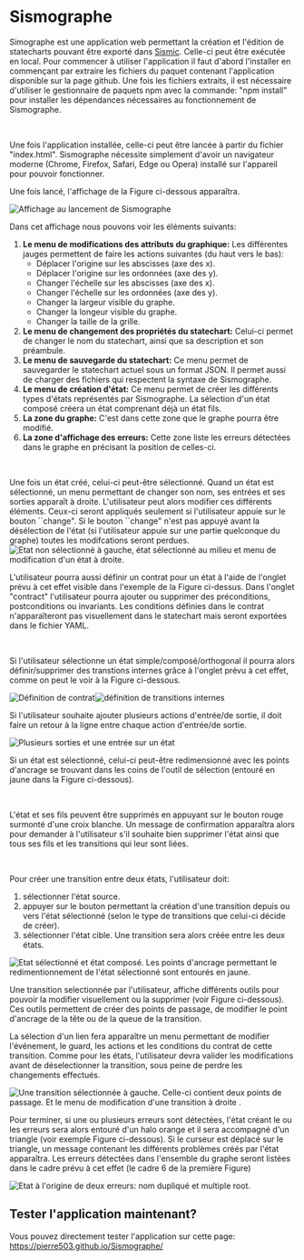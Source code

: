 # Sismographe

Simographe est une application web permettant la création et l'édition de statecharts pouvant être exporté dans [Sismic](https://github.com/AlexandreDecan/sismic).
Celle-ci peut être exécutée en local. 
Pour commencer à utiliser l'application il faut d'abord l'installer en commençant par extraire les fichiers du paquet contenant l'application disponible sur la page github.
Une fois les fichiers extraits, il est nécessaire d'utiliser le gestionnaire de paquets npm avec la commande: "npm install" pour installer les dépendances nécessaires au fonctionnement de Sismographe.

<p>&nbsp;</p>
Une fois l'application installée, celle-ci peut être lancée à partir du fichier "index.html". 
Sismographe nécessite simplement d'avoir un navigateur moderne (Chrome, Firefox, Safari, Edge ou Opera) installé sur l'appareil pour pouvoir fonctionner.

Une fois lancé, l'affichage de la Figure ci-dessous apparaîtra.

<img src="Image/imp.png" alt="Affichage au lancement de Sismographe" />


Dans cet affichage nous pouvons voir les éléments suivants:
1. **Le menu de modifications des attributs du graphique:**
Les différentes jauges permettent de faire les actions suivantes (du haut vers le bas):
	* Déplacer l'origine sur les abscisses (axe des x).
	* Déplacer l'origine sur les ordonnées (axe des y).
	* Changer l'échelle sur les abscisses (axe des x).
	* Changer l'échelle sur les ordonnées (axe des y).
	* Changer la largeur visible du graphe.
	* Changer la longeur visible du graphe.
	* Changer la taille de la grille.
2. **Le menu de changement des propriétés du statechart:**
Celui-ci permet de changer le nom du statechart, ainsi que sa description et son préambule.
3. **Le menu de sauvegarde du statechart:**
Ce menu permet de sauvegarder le statechart actuel sous un format JSON.
Il permet aussi de charger des fichiers qui respectent la syntaxe de Sismographe.
4. **Le menu de création d'état:** Ce menu permet de créer les différents types d'états représentés par Sismographe.
La sélection d'un état composé créera un état comprenant déjà un état fils.
5. **La zone du graphe:** C'est dans cette zone que le graphe pourra être modifié. 
6. **La zone d'affichage des erreurs:** Cette zone liste les erreurs détectées dans le graphe en précisant la position de celles-ci.

<p>&nbsp;</p>
Une fois un état créé, celui-ci peut-être sélectionné. 
Quand un état est sélectionné, un menu permettant de changer son nom, ses entrées et ses sorties apparaît à droite.
L'utilisateur peut alors modifier ces différents éléments. 
Ceux-ci seront appliqués seulement si l'utilisateur appuie sur le bouton ``change".
Si le bouton ``change" n'est pas appuyé avant la désélection de l'état (si l'utilisateur appuie sur une partie quelconque du graphe) toutes les modifcations seront perdues.


<img src="Image/select.png" alt="Etat non sélectionné à gauche, état sélectionné au milieu et menu de modification d'un état à droite." />

L'utilisateur pourra aussi définir un contrat pour un état à l'aide de l'onglet prévu à cet effet visible dans l'exemple de la Figure ci-dessus.
Dans l'onglet "contract" l'utilisateur pourra ajouter ou supprimer des préconditions, postconditions ou invariants.
Les conditions définies dans le contrat n'apparaîteront pas visuellement dans le statechart mais seront exportées dans le fichier YAML.

<p>&nbsp;</p>

Si l'utilisateur sélectionne un état simple/composé/orthogonal il pourra alors définir/supprimer des transtions internes grâce à l'onglet prévu à cet effet, comme on peut le voir à la Figure ci-dessous.

<img src="Image/contrat.png" alt="Définition de contrat" style="display:inline-block;"/><img src="Image/interTran.png" alt="définition de transitions internes" style="display:inline-block;"/>



Si l'utilisateur souhaite ajouter plusieurs actions d'entrée/de sortie, il doit faire un retour à la ligne entre chaque action d'entrée/de sortie.


<img src="Image/entree.png" alt="Plusieurs sorties et une entrée sur un état" />


Si un état est sélectionné, celui-ci peut-être redimensionné avec les points d'ancrage se trouvant dans les coins de l'outil de sélection (entouré en jaune dans la Figure ci-dessous).

<p>&nbsp;</p>

L'état et ses fils peuvent être supprimés en appuyant sur le bouton rouge surmonté d'une croix blanche. 
Un message de confirmation apparaîtra alors pour demander à l'utilisateur s'il souhaite bien supprimer l'état ainsi que tous ses fils et les transitions qui leur sont liées.

<p>&nbsp;</p>

Pour créer une transition entre deux états, l'utilisateur doit:
1. sélectionner l'état source.
2. appuyer sur le bouton permettant la création d'une transition depuis ou vers l'état sélectionné (selon le type de transitions que celui-ci décide de créer).
3. sélectionner l'état cible.
Une transition sera alors créée entre les deux états.

<img src="Image/action.png" alt="Etat sélectionné et état composé. Les points d'ancrage permettant le redimentionnement de l'état sélectionné sont entourés en jaune." />


Une transition selectionnée par l'utilisateur, affiche différents outils pour pouvoir la modifier visuellement ou la supprimer (voir Figure ci-dessous).
Ces outils permettent de créer des points de passage, de modifier le point d'ancrage de la tête ou de la queue de la transition.

La sélection d'un lien fera apparaître un menu permettant de modifier l'événement, le guard, les actions et les conditions du contrat de cette transition.
Comme pour les états, l'utilisateur devra valider les modifications avant de déselectionner la transition, sous peine de perdre les changements effectués.  


<img src="Image/transi.png" alt="Une transition sélectionnée à gauche. Celle-ci contient deux points de passage. Et le menu de modification d'une transition à droite ." />

Pour terminer, si une ou plusieurs erreurs sont détectées, l'état créant le ou les erreurs sera alors entouré d'un halo orange et il sera accompagné d'un triangle (voir exemple Figure ci-dessous).
Si le curseur est déplacé sur le triangle, un message contenant les différents problèmes créés par l'état apparaîtra.
Les erreurs détectées dans l'ensemble du graphe seront listées dans le cadre prévu à cet effet (le cadre 6 de la première Figure)

<img src="Image/error.png" alt="Etat à l'origine de deux erreurs: nom dupliqué et multiple root." />

## Tester l'application maintenant?
Vous pouvez directement tester l'application sur cette page: https://pierre503.github.io/Sismographe/